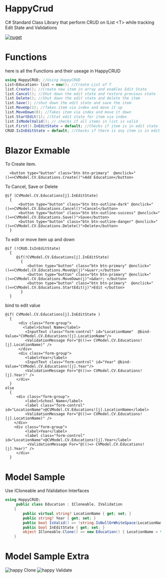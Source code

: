 # HappyCrud
C# Standard Class Library that perform CRUD on IList &lt;T> while tracking Edit State and Validations 

[![nuget](https://user-images.githubusercontent.com/55330747/137058843-2cd885d8-223a-4954-8c13-67bfcb41ff99.png)](https://www.nuget.org/packages/Arora.HappyCRUD/)

# Functions
here is all the Functions and their useage in HappyCRUD
   ```csharp
using HappyCRUD; //Using HappyCRUD 
List<Education> list = new(); //Create List of T
list.Create(); //Create new item in array and enables Edit State
list.Cancel(); //Shut down the edit state and restore previous state 
list.Delete(); //Shut down the edit state and delete the item
list.Save(); //shut down the edit state and save the item
list.MoveUp(1); //Takes item via index and move it up
list.MoveDown(0); //Takes item via index and move it down
list.StartEdit(1); //Stat edit state for item via index
list.IsModelValid(); // checks if all items in list is valid
list.First().InEditState = default; //Checks if item is in edit state 
CRUD.IsInEditState = default; //Checks if there is any item is in edit state in the whole model. 
```
# Blazor Exmable 
To Create item.
```razor
  <button type="button" class="btn btn-primary"  @onclick="()=>CVModel.CV.Educations.Create()">Add Education</button>
```
To Cancel, Save or Delete
```razor
@if (CVModel.CV.Educations[j].InEditState)
  {                   
      <button type="button" class="btn btn-outline-dark" @onclick="()=>CVModel.CV.Educations.Cancel()">Cancel</button>
      <button type="button" class="btn btn-outline-success" @onclick="()=>CVModel.CV.Educations.Save()">Save</button>
      <button type="button" class="btn btn-outline-danger" @onclick="()=>CVModel.CV.Educations.Delete()">Delete</button>
  }
```
To edit  or move item up and down
```razor
@if (!CRUD.IsInEditState)
  {
     @if(!CVModel.CV.Educations[j].InEditState)
       {
          <button type="button" class="btn btn-primary" @onclick="()=>CVModel.CV.Educations.MoveUp(j)">&uarr;</button>
          <button type="button" class="btn btn-primary" @onclick="()=>CVModel.CV.Educations.MoveDown(j)">&darr; </button>
          <button type="button" class="btn btn-primary"  @onclick="()=>CVModel.CV.Educations.StartEdit(j)">Edit </button>
       }
  }   
 ```
 bind to edit value
 ```razor
 @if( CVModel.CV.Educations[j].InEditState )
   {
       <div class="form-group">
         <label>School Name</label>
          <InputText class="form-control" id="LocationName"  @bind-Value="CVModel.CV.Educations![j].LocationName"/>
          <ValidationMessage For="@(()=> CVModel.CV.Educations![j].LocationName)" />
       </div> 
       <div class="form-group">
          <label>Year</label>
          <InputText class="form-control" id="Year" @bind-Value="CVModel.CV.Educations![j].Year"/>
          <ValidationMessage For="@(()=> CVModel.CV.Educations![j].Year)" />
      </div>
   }
else
   {
      <div class="form-group">
          <label>School Name</label>
          <label class="form-control" id="LocationName">@CVModel.CV.Educations![j].LocationName</label>
          <ValidationMessage For="@(()=> CVModel.CV.Educations![j].LocationName)" />
     </div> 
     <div class="form-group">
          <label>Year</label>
          <label class="form-control" id="LocationName">@CVModel.CV.Educations![j].Year</label>
           <ValidationMessage For="@(()=> CVModel.CV.Educations![j].Year)" />
      </div>    
   }
 ```
# Model Sample
Use ICloneable and IValidation Interfaces
```C#
using HappyCRUD;
     public class Education : ICloneable, IValidation
    {
        public virtual string? LocationName { get; set; }
        public string? Year { get; set; }
        public bool IsValid() => !string.IsNullOrWhiteSpace(LocationName) && !string.IsNullOrWhiteSpace(Year);
        public bool InEditState { get; set; }
        object ICloneable.Clone() => new Education() { LocationName = this.LocationName, Year = this.Year };
    }
```
# Model Sample Extra
![happy Clone](https://user-images.githubusercontent.com/55330747/138024816-a71d4837-fdee-4e01-adf1-bb9eb8d79913.png)
![happy Validate](https://user-images.githubusercontent.com/55330747/138024829-6d7ce722-33b0-4f16-80a2-83f3d831b969.png)

